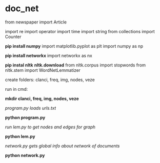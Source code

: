# doc_net

from newspaper import Article 

import re 
import operator
import time
import string
from collections import Counter

**pip install numpy**
import matplotlib.pyplot as plt
import numpy as np

**pip install networkx**
import networkx as nx 

**pip instal nltk**
**nltk.download**
from nltk.corpus import stopwords 
from nltk.stem import WordNetLemmatizer


create folders: clanci, freq, img, nodes, veze

run in cmd:

**mkdir clanci, freq, img, nodes, veze**

_program.py loads urls.txt_

**python program.py**

_run lem.py to get nodes and edges for graph_ 

**python lem.py**

_network.py gets global info about network of documents_

**python network.py**

